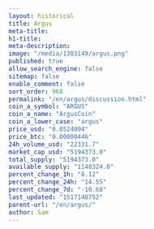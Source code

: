 ```yaml
---
layout: historical
title: Argus
meta-title: 
h1-title: 
meta-description: 
image: "/media/1383149/argus.png"
published: true
allow_search_engine: false
sitemap: false
enable_comment: false
sort_order: 968
permalink: "/en/argus/discussion.html"
coin_a_symbol: "ARGUS"
coin_a_name: "ArgusCoin"
coin_a_lower_case: "argus"
price_usd: "0.0524094"
price_btc: "0.00000446"
24h_volume_usd: "22331.7"
market_cap_usd: "5194373.0"
total_supply: "5194373.0"
available_supply: "1148324.0"
percent_change_1h: "8.12"
percent_change_24h: "14.55"
percent_change_7d: "-10.68"
last_updated: "1517140752"
parent-url: "/en/argus/"
author: Sam
---
```


